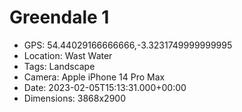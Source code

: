 # Greendale 1

- GPS: 54.44029166666666,-3.3231749999999995
- Location: Wast Water
- Tags: Landscape
- Camera: Apple iPhone 14 Pro Max
- Date: 2023-02-05T15:13:31.000+00:00
- Dimensions: 3868x2900
